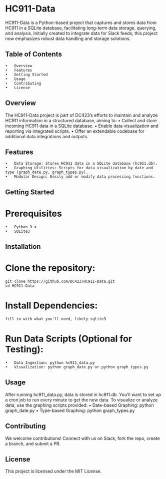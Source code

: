 # HC911-Data

HC911-Data is a Python-based project that captures and stores data from HC911 in a SQLite database, facilitating long-term data storage, querying, and analysis. Initially created to integrate data for Slack feeds, this project now emphasizes robust data handling and storage solutions.

## Table of Contents

	•	Overview
	•	Features
	•	Getting Started
	•	Usage
	•	Contributing
	•	License

## Overview

The HC911-Data project is part of DC423’s efforts to maintain and analyze HC911 information in a structured database, aiming to:
	•	Collect and store incoming HC911 data in a SQLite database.
	•	Enable data visualization and reporting via integrated scripts.
	•	Offer an extendable codebase for additional data integrations and outputs.

## Features

	•	Data Storage: Stores HC911 data in a SQLite database (hc911.db).
	•	Graphing Utilities: Scripts for data visualization by date and type (graph_date.py, graph_types.py).
	•	Modular Design: Easily add or modify data processing functions.

## Getting Started

# Prerequisites

	•	Python 3.x
	•	SQLite3

## Installation

# Clone the repository:
```
git clone https://github.com/DC423/HC911-Data.git
cd HC911-Data
```

# Install Dependencies:

```
fill in with what you'll need, likely sqlite3
```


# Run Data Scripts (Optional for Testing):
	•	Data Ingestion: python hc911_data.py
	•	Visualization: python graph_date.py or python graph_types.py

## Usage

After running hc911_data.py, data is stored in hc911.db. You'll want to set up a cron job to run every minute to get the new data. To visualize or analyze data, use the graphing scripts provided:
	•	Date-based Graphing: python graph_date.py
	•	Type-based Graphing: python graph_types.py

## Contributing

We welcome contributions! Connect with us on Slack, fork the repo, create a branch, and submit a PR.

## License

This project is licensed under the MIT License.


